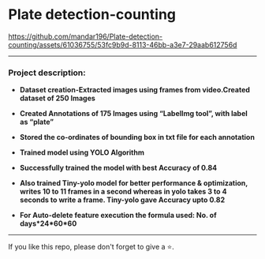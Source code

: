 # Plate detection-counting


https://github.com/mandar196/Plate-detection-counting/assets/61036755/53fc9b9d-8113-46bb-a3e7-29aab612756d




<hr>

<h3> Project description: </h3>
<ul>
<li><p><b>Dataset creation-Extracted images using frames from video.Created dataset of 250 Images</b></p></li>
<li><p><b>Created Annotations of 175 Images using “LabelImg tool”, with label as “plate”</b></p></li>
<li><p><b>Stored the co-ordinates of bounding box in txt file for each annotation</b></p></li>
<li><p><b>Trained model using YOLO Algorithm</b></p></li>
<li><p><b>Successfully trained the model with best Accuracy of 0.84</b></p></li>
<li><p><b>Also trained Tiny-yolo model for better performance & optimization, writes 10 to 11 frames in a second whereas in yolo takes 3 to 4 seconds to write a frame. Tiny-yolo gave Accuracy upto 0.82</b></p></li>
<li><p><b>For Auto-delete feature execution the formula used: No. of days*24*60*60</b></p></li>
</ul>

<hr>

  <p> If you like this repo, please don't forget to give a ⭐.
</p>
